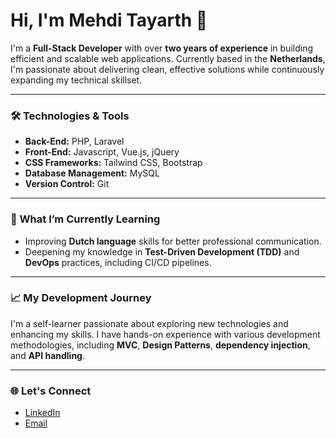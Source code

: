 # Hi, I'm Mehdi Tayarth 👋

I'm a **Full-Stack Developer** with over **two years of experience** in building efficient and scalable web applications. Currently based in the **Netherlands**, I'm passionate about delivering clean, effective solutions while continuously expanding my technical skillset.

---

### 🛠️ Technologies & Tools

- **Back-End:** PHP, Laravel
- **Front-End:** Javascript, Vue.js, jQuery
- **CSS Frameworks:** Tailwind CSS, Bootstrap
- **Database Management:** MySQL
- **Version Control:** Git

---

### 🌱 What I’m Currently Learning

- Improving **Dutch language** skills for better professional communication.
- Deepening my knowledge in **Test-Driven Development (TDD)** and **DevOps** practices, including CI/CD pipelines.

---

### 📈 My Development Journey

I'm a self-learner passionate about exploring new technologies and enhancing my skills. I have hands-on experience with various development methodologies, including **MVC**, **Design Patterns**, **dependency injection**, and **API handling**.

---

### 🌐 Let's Connect

- [LinkedIn](https://www.linkedin.com/tayarth-elmehdi)
- [Email](mailto:tayarthmehdi@gmail.com)

